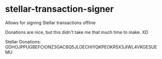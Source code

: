 # stellar-transaction-signer
Allows for signing Stellar transactions offline

Donations are nice, but this didn't take me that much time to make. XD

Stellar Donations: GDHOJPPUGBEFCIONZ3GACBQ5JLOECHIYQKPEOKR5X3JIWL4VKGESUEMU
